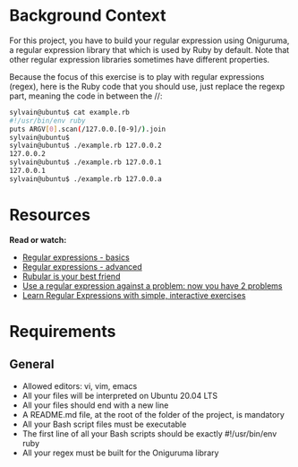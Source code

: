 # Background Context
For this project, you have to build your regular expression using Oniguruma, a regular expression library that which is used by Ruby by default. Note that other regular expression libraries sometimes have different properties.

Because the focus of this exercise is to play with regular expressions (regex), here is the Ruby code that you should use, just replace the regexp part, meaning the code in between the //:
```sh
sylvain@ubuntu$ cat example.rb
#!/usr/bin/env ruby
puts ARGV[0].scan(/127.0.0.[0-9]/).join
sylvain@ubuntu$
sylvain@ubuntu$ ./example.rb 127.0.0.2
127.0.0.2
sylvain@ubuntu$ ./example.rb 127.0.0.1
127.0.0.1
sylvain@ubuntu$ ./example.rb 127.0.0.a
```
# Resources
**Read or watch:**

* [Regular expressions - basics](https://intranet.alxswe.com/rltoken/6VeaVMaugIxcFAwA27TBdQ)
* [Regular expressions - advanced](https://intranet.alxswe.com/rltoken/rntjh3-3S86zt0Qy28L10w)
* [Rubular is your best friend](https://intranet.alxswe.com/rltoken/RGkVuw1lZ_hoCCbLsiOAhg)
* [Use a regular expression against a problem: now you have 2 problems](https://intranet.alxswe.com/rltoken/Vwm8lpMUGa4x_FBtlyUQ8g)
* [Learn Regular Expressions with simple, interactive exercises](https://intranet.alxswe.com/rltoken/XsQ6rzS1uy-E6bnswUqIKg)
# Requirements
## General
* Allowed editors: vi, vim, emacs
* All your files will be interpreted on Ubuntu 20.04 LTS
* All your files should end with a new line
* A README.md file, at the root of the folder of the project, is mandatory
* All your Bash script files must be executable
* The first line of all your Bash scripts should be exactly #!/usr/bin/env ruby
* All your regex must be built for the Oniguruma library
